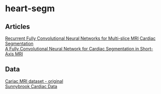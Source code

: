 # heart-segm
## Articles
[Recurrent Fully Convolutional Neural Networks for Multi-slice MRI Cardiac Segmentation](https://arxiv.org/pdf/1608.03974v1.pdf)  
[A Fully Convolutional Neural Network for Cardiac Segmentation in Short-Axis MRI](https://arxiv.org/pdf/1604.00494v1.pdf)
## Data
[Cariac MRI dataset - original](http://www.cse.yorku.ca/~mridataset/)  
[Sunnybrook Cardiac Data](http://www.cardiacatlas.org/studies/sunnybrook-cardiac-data/)

